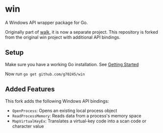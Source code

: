 # win

A Windows API wrapper package for Go.

Originally part of [walk](https://github.com/lxn/walk), it is now a separate project. This repository is forked from the original win project with additional API bindings.

## Setup

Make sure you have a working Go installation.
See [Getting Started](http://golang.org/doc/install.html)

Now run `go get github.com/g70245/win`

## Added Features

This fork adds the following Windows API bindings:
- `OpenProcess`: Opens an existing local process object
- `ReadProcessMemory`: Reads data from a process's memory space
- `MapVirtualKeyEx`: Translates a virtual-key code into a scan code or character value
